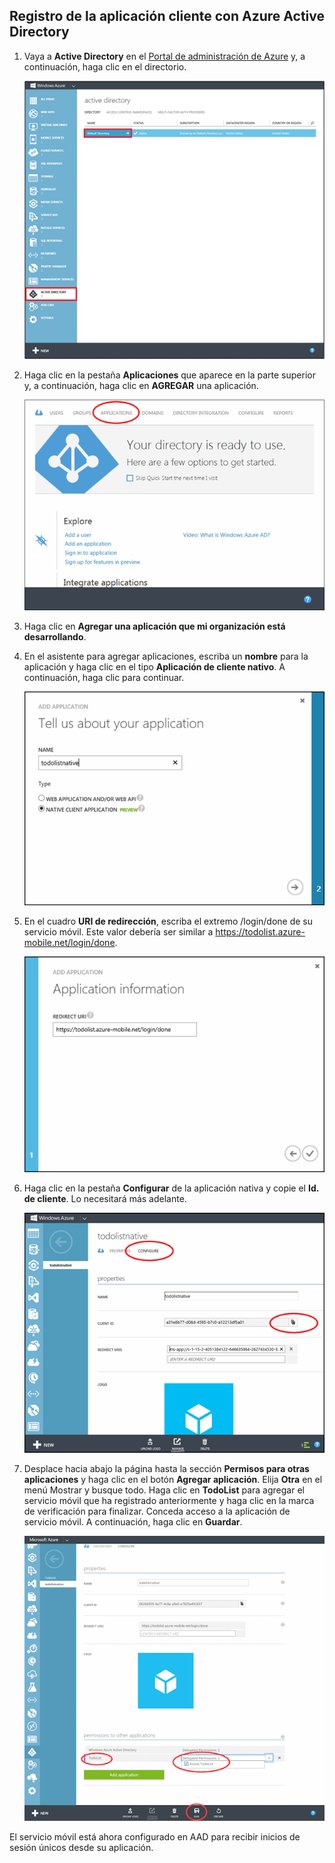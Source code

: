 ﻿## <a name="register-app-aad"></a>Registro de la aplicación cliente con Azure Active Directory

1. Vaya a **Active Directory** en el [Portal de administración de Azure] y, a continuación, haga clic en el directorio.

   ![](./media/mobile-services-dotnet-adal-register-client/mobile-services-select-aad.png)

2. Haga clic en la pestaña **Aplicaciones** que aparece en la parte superior y, a continuación, haga clic en **AGREGAR** una aplicación. 

   ![](./media/mobile-services-dotnet-adal-register-client/mobile-services-aad-applications-tab.png)

3. Haga clic en **Agregar una aplicación que mi organización está desarrollando**.

4. En el asistente para agregar aplicaciones, escriba un **nombre** para la aplicación y haga clic en el tipo **Aplicación de cliente nativo**. A continuación, haga clic para continuar.

   ![](./media/mobile-services-dotnet-adal-register-client/mobile-services-native-selection.png)

5. En el cuadro **URI de redirección**, escriba el extremo /login/done de su servicio móvil. Este valor debería ser similar a https://todolist.azure-mobile.net/login/done.

   ![](./media/mobile-services-dotnet-adal-register-client/mobile-services-native-redirect-uri.png)

6. Haga clic en la pestaña **Configurar** de la aplicación nativa y copie el **Id. de cliente**. Lo necesitará más adelante.

   ![](./media/mobile-services-dotnet-adal-register-client/mobile-services-native-client-id.png)

7. Desplace hacia abajo la página hasta la sección **Permisos para otras aplicaciones** y haga clic en el botón **Agregar aplicación**. Elija **Otra** en el menú Mostrar y busque todo. Haga clic en **TodoList** para agregar el servicio móvil que ha registrado anteriormente y haga clic en la marca de verificación para finalizar. Conceda acceso a la aplicación de servicio móvil. A continuación, haga clic en **Guardar**.

   ![](./media/mobile-services-dotnet-adal-register-client/mobile-services-native-add-permissions.png)

El servicio móvil está ahora configurado en AAD para recibir inicios de sesión únicos desde su aplicación.


[Portal de administración de Azure]: https://manage.windowsazure.com/


<!--HONumber=42-->
